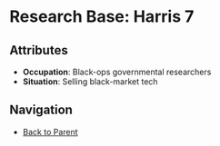 # Research Base: Harris 7

## Attributes
- **Occupation**: Black-ops governmental researchers
- **Situation**: Selling black-market tech


## Navigation
- [Back to Parent](../)

